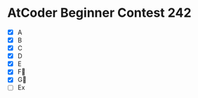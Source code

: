 # AtCoder Beginner Contest 242

- [x] A
- [x] B
- [x] C
- [x] D
- [x] E
- [x] F:bookmark_tabs:
- [x] G:bookmark_tabs:
- [ ] Ex
